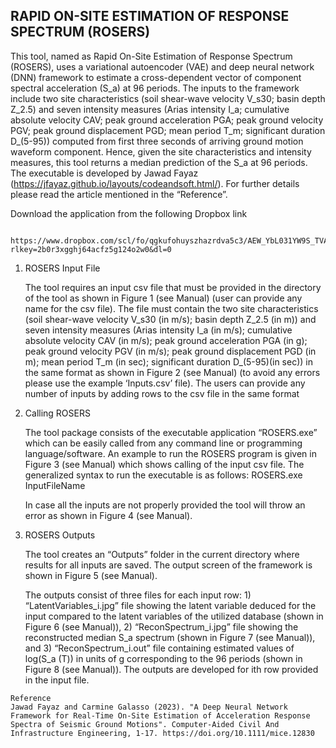 ## RAPID ON-SITE ESTIMATION OF RESPONSE SPECTRUM (ROSERS)

This tool, named as Rapid On-Site Estimation of Response Spectrum (ROSERS), uses a variational autoencoder (VAE) and deep neural network (DNN) framework to estimate a cross-dependent vector of component spectral acceleration (S_a) at 96 periods. The inputs to the framework include two site characteristics (soil shear-wave velocity V_s30; basin depth Z_2.5) and seven intensity measures (Arias intensity I_a; cumulative absolute velocity CAV; peak ground acceleration PGA; peak ground velocity PGV; peak ground displacement PGD; mean period T_m; significant duration D_(5-95)) computed from first three seconds of arriving ground motion waveform component. Hence, given the site characteristics and intensity measures, this tool returns a median prediction of the S_a at 96 periods. The executable is developed by Jawad Fayaz (https://jfayaz.github.io/layouts/codeandsoft.html/). For further details please read the article mentioned in the “Reference”.

Download the application from the following Dropbox link
      
      https://www.dropbox.com/scl/fo/qgkufohuyszhazrdva5c3/AEW_YbL031YW9S_TVAOZiOQ?rlkey=2b0r3xgghj64acfz5g124o2w0&dl=0


  1. ROSERS Input File

      The tool requires an input csv file that must be provided in the directory of the tool as shown in Figure 1 (see Manual) (user can provide any name for the csv file). The file must contain the two site characteristics (soil shear-wave velocity V_s30 (in m/s); basin depth Z_2.5 (in m)) and seven intensity measures (Arias intensity I_a (in m/s); cumulative absolute velocity CAV (in m/s); peak ground acceleration PGA (in g); peak ground velocity PGV (in m/s); peak ground displacement PGD (in m); mean period T_m (in sec); significant duration D_(5-95)(in sec)) in the same format as shown in Figure 2 (see Manual) (to avoid any errors please use the example ‘Inputs.csv’ file). The users can provide any number of inputs by adding rows to the csv file in the same format
 
  2.	Calling ROSERS 
  
        The tool package consists of the executable application “ROSERS.exe” which can be easily called from any command line or programming language/software. An example to run the ROSERS program is given in Figure 3 (see Manual) which shows calling of the input csv file. The generalized syntax to run the executable is as follows:
ROSERS.exe  InputFileName
 
         In case all the inputs are not properly provided the tool will throw an error as shown in Figure 4 (see Manual).
 
  3.	ROSERS Outputs

        The tool creates an “Outputs” folder in the current directory where results for all inputs are saved. The output screen of the framework is shown in Figure 5 (see Manual).
 
        The outputs consist of three files for each input row: 1) “LatentVariables_i.jpg” file showing the latent variable deduced for the input compared to the latent variables of the utilized database (shown in Figure 6 (see Manual)), 2) “ReconSpectrum_i.jpg” file showing the reconstructed median S_a spectrum (shown in Figure 7 (see Manual)), and 3) “ReconSpectrum_i.out” file containing estimated values of  log⁡(S_a (T)) in units of g corresponding to the 96 periods (shown in Figure 8 (see Manual)). The outputs are developed for ith row provided in the input file. 
 

    Reference
    Jawad Fayaz and Carmine Galasso (2023). "A Deep Neural Network Framework for Real-Time On-Site Estimation of Acceleration Response Spectra of Seismic Ground Motions". Computer-Aided Civil And Infrastructure Engineering, 1-17. https://doi.org/10.1111/mice.12830
